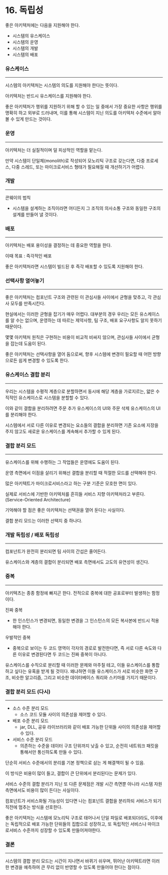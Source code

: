 # 16. 독립성

좋은 아키텍처에는 다음을 지원해야 한다.

- 시스템의 유스케이스
- 시스템의 운영
- 시스템의 개발
- 시스템의 배포

### 유스케이스

---

시스템의 아키텍처는 시스템의 의도를 지원해야 한다는 뜻이다.

아키텍처는 반드시 유스케이스를 지원해야 한다.

좋은 아키텍처가 행위를 지원하기 위해 할 수 있는 일 중에서 가장 중요한 사항은 행위를 명확히 하고 외부로 드러내며, 이를 통해 시스템이 지닌 의도를 아키텍처 수준에서 알아볼 수 있게 만드는 것이다.

### 운영

---

아키텍처는 더 실질적이며 덜 피상적인 역할을 맡는다.

만약 시스템이 단일체(monolith)로 작성되어 모노리틱 구조로 갖는다면, 다중 프로세스, 다중 스레드, 또는 마이크로서비스 형태가 필요해질 때 개선하기가 어렵다.

### 개발

---

콘웨이의 법칙

- 시스템을 설계하는 조직이라면 어디든지 그 조직의 의사소통 구조와 동일한 구조의 설계를 만들어 낼 것이다.

### 배포

---

아키텍처는 배포 용이성을 결정하는 데 중요한 역할을 한다.

이때 목표 : 즉각적인 배포

좋은 아키텍처라면 시스템이 빌드된 후 즉각 배포할 수 있도록 지원해야 한다.

### 선택사항 열어놓기

---

좋은 아키텍처는 컴포넌트 구조와 관련된 이 관심사들 사이에서 균형을 맞추고, 각 관심사 모두를 만족시킨다.

현실에서는 이러한 균형을 잡기가 매우 어렵다. 대부분의 경우 우리는 모든 유스케이스를 알 수는 없으며, 운영하는 데 따르는 제약사항, 팀 구조, 배포 요구사항도 알지 못하기 때문이다.

몇몇 아키텍처 원칙은 구현하는 비용이 비교적 비싸지 않으며, 관심사들 사이에서 균형을 잡는데 도움이 된다.

좋은 아키텍처는 선택사항을 열어 둠으로써, 향후 시스템에 변경이 필요할 때 어떤 방향으로든 쉽게 변경할 수 있도록 한다.

### 유스케이스 결합 분리

---

우리는 시스템을 수평적 계층으로 분할하면서 동시에 해당 계층을 가로지르는, 얇은 수직적인 유스케이스로 시스템을 분할할 수 있다.

이와 같이 결합을 분리하려면 주문 추가 유스케이스의 UI와 주문 삭제 유스케이스의 UI를 분리해야 한다.

시스템에서 서로 다른 이유로 변경되는 요소들의 결합을 분리하면 기존 요소에 지장을 주지 않고도 새로운 유스케이스를 계속해서 추가할 수 있게 된다.

### 결합 분리 모드

---

유스케이스를 위해 수행하는 그 작업들은 운영에도 도움이 된다. 

운영 측면에서 이점을 살리기 위해선 결합을 분리할 때 적절한 모드를 선택해야 한다.

많은 아키텍트가 마이크로서비스라고 하는 구분 기준은 모호한 면이 있다.

실제로 서비스에 기반한 아키텍처를 흔히들 서비스 지향 아키텍처라고 부른다.(Service-Oriented Architecture)

기억해야 할 점은 좋은 아키텍처는 선택권을 열어 둔다는 사실이다.

결합 분리 모드는 이러한 선택지 중 하나다.

### 개발 독립성 / 배포 독립성

---

컴포넌트가 완전히 분리되면 팀 사이의 간섭은 줄어든다.

유스케이스와 계층의 결합이 분리되면 배포 측면에서도 고도의 유연성이 생긴다.

### 중복

---

아키텍츠는 종종 함정에 빠지곤 한다. 전적으로 중복에 대한 공포로부터 발생하는 함정이다.

진짜 중복

- 한 인스턴스가 변경되면, 동일한 변경을 그 인스턴스의 모든 복사본에 반드시 적용해야 한다.

우발적인 중복

- 중복으로 보이는 두 코드 영역이 각자의 경로로 발전한다면, 즉 서로 다른 속도와 다른 이유로 변경된다면 두 코드는 진짜 중복이 아니다.

유스케이스를 수직으로 분리할 때 이러한 문제와 마주칠 테고, 이들 유스케이스를 통합하고 싶다는 유혹을 받게 될 것이다. 왜냐하면 이들 유스케이스가 서로 비슷한 화면 구조, 비슷한 알고리즘, 그리고 비슷한 데이터베이스 쿼리와 스키마를 가지기 때문이다.

### 결합 분리 모드 (다시)

---

- 소스 수준 분리 모드
    - 소스 코드 모듈 사이의 의존성을 제어할 수 있다.
- 배포 수준 분리 모드
    - jar, DLL, 공유 라이브러리와 같이 배포 가능한 단위들 사이의 의존성을 제어할 수 있다.
- 서비스 수준 분리 모드
    - 의존하는 수준을 데이터 구조 단위까지 낮출 수 있고, 순전히 네트워크 패킷을 통해서만 통신하도록 만들 수 있다.

단순히 서비스 수준에서의 분리를 기본 정책으로 삼는 게 해결책이 될 수 있음.

이 방식은 비용이 많이 들고, 결합이 큰 단위에서 분리된다는 문제가 있다.

서비스 수준의 결합 분리가 지닌 또 다른 문제점은 개발 시간 측면뿐 아니라 시스템 자원 측면에서도 비용이 많이 든다는 사실이다.

컴포넌트가 서비스화될 가능성이 있다면 나는 컴포넌트 결합을 분리하되 서비스가 되기 직전에 멈추는 방식을 선호한다.

좋은 아키텍처는 시스템에 모노리틱 구조로 태어나서 단일 파일로 배포되더라도, 이후에는 독립적으로 배포 가능한 단위들의 집합으로 성장하고, 또 독립적인 서비스나 마이크로서비스 수준까지 성장할 수 있도록 만들어져야한다.

### 결론

---

시스템의 결합 분리 모드는 시간이 지나면서 바뀌기 쉬우며, 뛰어난 아키텍트라면 이러한 변경을 예측하여 큰 무리 없이 반영할 수 있도록 만들어야 한다는 점이다.